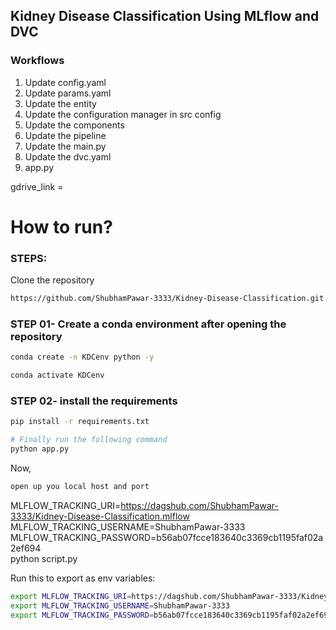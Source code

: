 ## Kidney Disease Classification Using MLflow and DVC

### Workflows

1. Update config.yaml
2. Update params.yaml
3. Update the entity
4. Update the configuration manager in src config
5. Update the components
6. Update the pipeline
7. Update the main.py 
8. Update the dvc.yaml
9. app.py

gdrive_link = 

# How to run?
### STEPS:

Clone the repository

```bash
https://github.com/ShubhamPawar-3333/Kidney-Disease-Classification.git
```
### STEP 01- Create a conda environment after opening the repository

```bash
conda create -n KDCenv python -y
```

```bash
conda activate KDCenv
```


### STEP 02- install the requirements
```bash
pip install -r requirements.txt
```

```bash
# Finally run the following command
python app.py
```

Now,
```bash
open up you local host and port
```

MLFLOW_TRACKING_URI=https://dagshub.com/ShubhamPawar-3333/Kidney-Disease-Classification.mlflow \
MLFLOW_TRACKING_USERNAME=ShubhamPawar-3333 \
MLFLOW_TRACKING_PASSWORD=b56ab07fcce183640c3369cb1195faf02a2ef694 \
python script.py

Run this to export as env variables:
```bash
export MLFLOW_TRACKING_URI=https://dagshub.com/ShubhamPawar-3333/Kidney-Disease-Classification.mlflow
export MLFLOW_TRACKING_USERNAME=ShubhamPawar-3333
export MLFLOW_TRACKING_PASSWORD=b56ab07fcce183640c3369cb1195faf02a2ef694
```